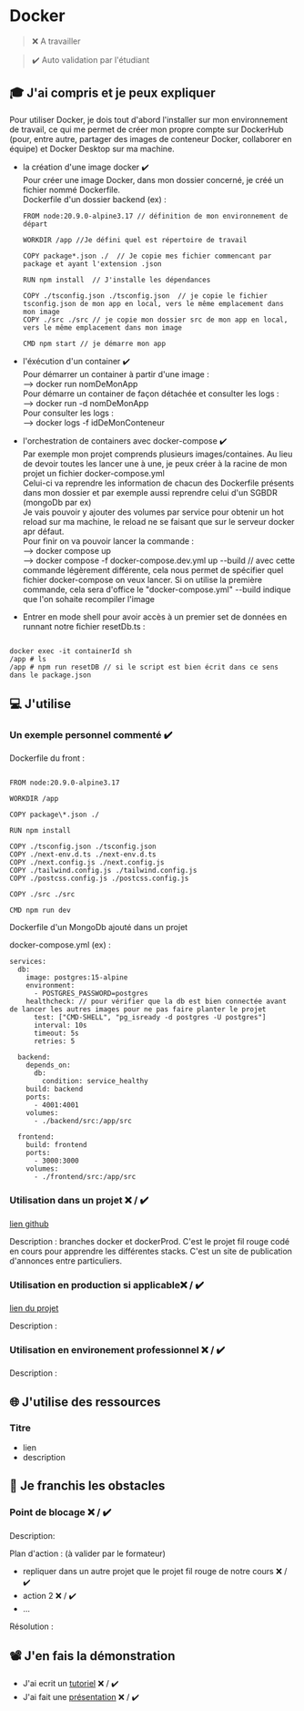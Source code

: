 # Docker

> ❌ A travailler

> ✔️ Auto validation par l'étudiant

## 🎓 J'ai compris et je peux expliquer

Pour utiliser Docker, je dois tout d'abord l'installer sur mon environnement de travail, ce qui me permet de créer mon propre compte sur DockerHub (pour, entre autre, partager des images de conteneur Docker, collaborer en équipe) et Docker Desktop sur ma machine.

- la création d'une image docker ✔️ <br/>
  Pour créer une image Docker, dans mon dossier concerné, je créé un fichier nommé Dockerfile.<br/>
  Dockerfile d'un dossier backend (ex) : <br/>

  ```
  FROM node:20.9.0-alpine3.17 // définition de mon environnement de départ

  WORKDIR /app //Je défini quel est répertoire de travail

  COPY package*.json ./  // Je copie mes fichier commencant par package et ayant l'extension .json

  RUN npm install  // J'installe les dépendances

  COPY ./tsconfig.json ./tsconfig.json  // je copie le fichier tsconfig.json de mon app en local, vers le même emplacement dans mon image
  COPY ./src ./src // je copie mon dossier src de mon app en local, vers le même emplacement dans mon image

  CMD npm start // je démarre mon app
  ```

- l'éxécution d'un container ✔️ <br/>
  Pour démarrer un container à partir d'une image : <br/>
  --> docker run nomDeMonApp <br />
  Pour démarre un container de façon détachée et consulter les logs : <br />
  --> docker run -d nomDeMonApp <br/>
  Pour consulter les logs : <br/>
  --> docker logs -f idDeMonConteneur

- l'orchestration de containers avec docker-compose ✔️ <br/>
  Par exemple mon projet comprends plusieurs images/containes. Au lieu de devoir toutes les lancer une à une, je peux créer à la racine de mon projet un fichier docker-compose.yml <br />
  Celui-ci va reprendre les information de chacun des Dockerfile présents dans mon dossier et par exemple aussi reprendre celui d'un SGBDR (mongoDb par ex) <br/>
  Je vais pouvoir y ajouter des volumes par service pour obtenir un hot reload sur ma machine, le reload ne se faisant que sur le serveur docker apr défaut. <br/>
  Pour finir on va pouvoir lancer la commande : <br/>
  --> docker compose up <br/>
  --> docker compose -f docker-compose.dev.yml up --build // avec cette commande légèrement différente, cela nous permet de spécifier quel fichier docker-compose on veux lancer. Si on utilise la première commande, cela sera d'office le "docker-compose.yml" --build indique que l'on sohaite recompiler l'image

- Entrer en mode shell pour avoir accès à un premier set de données en runnant notre fichier resetDb.ts : <br/>

```

docker exec -it containerId sh
/app # ls
/app # npm run resetDB // si le script est bien écrit dans ce sens dans le package.json

```

## 💻 J'utilise

### Un exemple personnel commenté ✔️

Dockerfile du front : <br/>

```

FROM node:20.9.0-alpine3.17

WORKDIR /app

COPY package\*.json ./

RUN npm install

COPY ./tsconfig.json ./tsconfig.json
COPY ./next-env.d.ts ./next-env.d.ts
COPY ./next.config.js ./next.config.js
COPY ./tailwind.config.js ./tailwind.config.js
COPY ./postcss.config.js ./postcss.config.js

COPY ./src ./src

CMD npm run dev

```

Dockerfile d'un MongoDb ajouté dans un projet<br/>

docker-compose.yml (ex) : <br/>

```
services:
  db:
    image: postgres:15-alpine
    environment:
      - POSTGRES_PASSWORD=postgres
    healthcheck: // pour vérifier que la db est bien connectée avant de lancer les autres images pour ne pas faire planter le projet
      test: ["CMD-SHELL", "pg_isready -d postgres -U postgres"]
      interval: 10s
      timeout: 5s
      retries: 5

  backend:
    depends_on:
      db:
        condition: service_healthy
    build: backend
    ports:
      - 4001:4001
    volumes:
      - ./backend/src:/app/src

  frontend:
    build: frontend
    ports:
      - 3000:3000
    volumes:
      - ./frontend/src:/app/src
```

### Utilisation dans un projet ❌ / ✔️

[lien github](git@github.com:caudrel/the-good-corner.git)

Description : branches docker et dockerProd. C'est le projet fil rouge codé en cours pour apprendre les différentes stacks. C'est un site de publication d'annonces entre particuliers.

### Utilisation en production si applicable❌ / ✔️

[lien du projet](...)

Description :

### Utilisation en environement professionnel ❌ / ✔️

Description :

## 🌐 J'utilise des ressources

### Titre

- lien
- description

## 🚧 Je franchis les obstacles

### Point de blocage ❌ / ✔️

Description:

Plan d'action : (à valider par le formateur)

- repliquer dans un autre projet que le projet fil rouge de notre cours ❌ / ✔️
- action 2 ❌ / ✔️
- ...

Résolution :

## 📽️ J'en fais la démonstration

- J'ai ecrit un [tutoriel](...) ❌ / ✔️
- J'ai fait une [présentation](...) ❌ / ✔️

```

```

```

```

```

```
